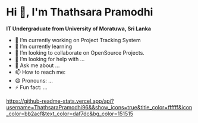 <h1> Hi 👋, I'm Thathsara Pramodhi </h1>
<b> IT Undergraduate from University of Moratuwa, Sri Lanka </b>



- 🔭 I’m currently working on Project Tracking System
- 🌱 I’m currently learning 
- 👯 I’m looking to collaborate on OpenSource Projects.
- 🤔 I’m looking for help with ...
- 💬 Ask me about ...
- 📫 How to reach me: 
- 😄 Pronouns: ...
- ⚡ Fun fact: ...

 https://github-readme-stats.vercel.app/api?username=ThathsaraPramodhi96&&show_icons=true&title_color=ffffff&icon_color=bb2acf&text_color=daf7dc&bg_color=151515
